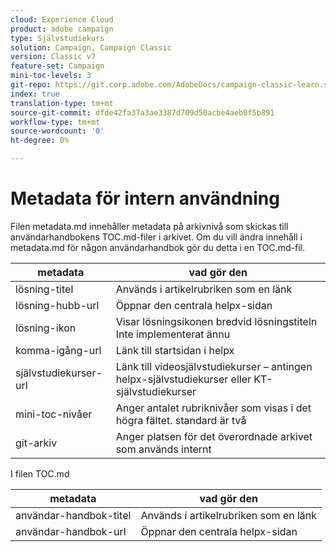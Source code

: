 ```yaml
---
cloud: Experience Cloud
product: adobe campaign
type: Självstudiekurs
solution: Campaign, Campaign Classic
version: Classic v7
feature-set: Campaign
mini-toc-levels: 3
git-repo: https://git.corp.adobe.com/AdobeDocs/campaign-classic-learn.sv-SE
index: true
translation-type: tm+mt
source-git-commit: dfde42fa37a3ae3387d709d50acbe4aeb0f5b891
workflow-type: tm+mt
source-wordcount: '0'
ht-degree: 0%

---
```



# Metadata för intern användning

Filen metadata.md innehåller metadata på arkivnivå som skickas till användarhandbokens TOC.md-filer i arkivet. Om du vill ändra innehåll i metadata.md för någon användarhandbok gör du detta i en TOC.md-fil.

| metadata | vad gör den |
|--- |--- |
| lösning-titel | Används i artikelrubriken som en länk |
| lösning-hubb-url | Öppnar den centrala helpx-sidan |
| lösning-ikon | Visar lösningsikonen bredvid lösningstiteln Inte implementerat ännu |
| komma-igång-url | Länk till startsidan i helpx |
| självstudiekurser-url | Länk till videosjälvstudiekurser – antingen helpx-självstudiekurser eller KT-självstudiekurser |
| mini-toc-nivåer | Anger antalet rubriknivåer som visas i det högra fältet. standard är två |
| git-arkiv | Anger platsen för det överordnade arkivet som används internt |

I filen TOC.md

| metadata | vad gör den |
|--- |--- |
| användar-handbok-titel | Används i artikelrubriken som en länk |
| användar-handbok-url | Öppnar den centrala helpx-sidan |
